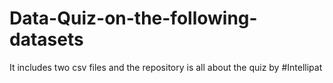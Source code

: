 # Data-Quiz-on-the-following-datasets
It includes two csv files and the repository is all about the quiz by #Intellipat
